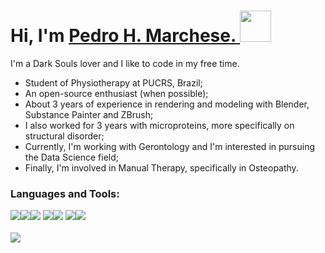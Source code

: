 <h1>Hi, I'm <a href="https://github.com/Raskolnikov404/">Pedro H. Marchese. </a> <img src="https://www.gamerview.com.br/wp-content/uploads/2019/12/dark-souls.gif" width="50px"></h1>

I'm a Dark Souls lover and I like to code in my free time.

- Student of Physiotherapy at PUCRS, Brazil;
- An open-source enthusiast (when possible);
- About 3 years of experience in rendering and modeling with Blender, Substance Painter and ZBrush;
- I also worked for 3 years with microproteins, more specifically on structural disorder;
- Currently, I'm working with Gerontology and I'm interested in pursuing the Data Science field;
- Finally, I'm involved in Manual Therapy, specifically in Osteopathy.

<h3 align="left">Languages and Tools:</h3>
<p align="left"> <img src="https://img.icons8.com/color/48/000000/nodejs.png"/><img src="https://img.icons8.com/color/48/000000/python--v1.png"/><img src="https://img.icons8.com/ios-filled/50/000000/c-plus-plus-logo.png"/>
<img src="https://img.icons8.com/color/48/4a90e2/visual-studio-code-2019.png"/><img src="https://img.icons8.com/color/48/4a90e2/git.png"/>
<img src="https://img.icons8.com/color/48/000000/blender-3d.png"/><img src="https://img.icons8.com/fluency-systems-regular/48/000000/head-with-brain.png"/>
<br>
<br>
<img align='left' src="https://1.bp.blogspot.com/-U76zJ1jVnL4/WH4MO2JsI_I/AAAAAAAAtsg/pO_Nsab7YN8gBsc8MyY8Qp0S4QLjkmUvwCLcB/s1600/diboas%2Besperando%2Ba%2Bmorte.gif">
